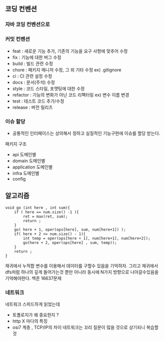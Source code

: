 

## 코딩 컨벤션 

### 자바 코딩 컨벤션으로 


### 커밋 컨벤션 
-   feat : 새로운 기능 추가, 기존의 기능을 요구 사항에 맞추어 수정
-   fix : 기능에 대한 버그 수정
-   build : 빌드 관련 수정
-   chore : 패키지 매니저 수정, 그 외 기타 수정 ex) .gitignore
-   ci : CI 관련 설정 수정
-   docs : 문서(주석) 수정
-   style : 코드 스타일, 포맷팅에 대한 수정
-   refactor : 기능의 변화가 아닌 코드 리팩터링 ex) 변수 이름 변경
-   test : 테스트 코드 추가/수정
-   release : 버전 릴리즈

### 이슈 할당
- 공통적인 인터페이스는 상의해서 정하고 실질적인 기능구현에 이슈를 할당 받는다. 


패키지 구조 

- api 도메인별 
- domain 도메인별 
- application  도메인별 
- infra  도메인별 
- config  


## 알고리즘

```
void go (int here , int sum){
	if ( here == num.size() -1 ){
		ret = max(ret, sum);
		return ;
	}
	go( here + 1, oper(ops[here], sum, num[here+1]) );
	if( here + 2 <= num.size() - 1){
		int temp = oper(ops[here + 1], num[here+1], num[here+2]);
		go(here + 2, oper(ops[here] , sum, temp));
	}
	return ;
}
```
재귀에서 누적합 변수를 이용해서 데이터를 구할수 있음을 기억하자. 
그리고 재귀에서 dfs처럼 하나의 깊게 들어가는것 뿐만 아니라 
동시에  N가지 방향으로 나아갈수있음을 기억해야한다. 
백준 16637문제

### 네트워크
네트워크 스피드하게 읽었는데 

- 토폴로지가 왜 중요한지 ?
- http X  마다의 특징
- osi7 계층 ,  TCP/IP의 차이 
네트워크는 꼬리 질문이 많을 것으로 상기되니 복습할것 